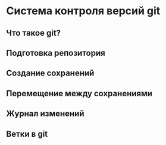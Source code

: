 # Система контроля версий git

## Что такое git?

## Подготовка репозитория

## Создание сохранений

## Перемещение между сохранениями

## Журнал изменений

## Ветки в git